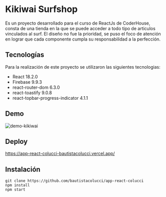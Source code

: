 # Kikiwai Surfshop
Es un proyecto desarrollado para el curso de ReactJs de CoderHouse, consta de una tienda en la que se puede acceder a todo tipo de articulos vinculados al surf. El diseño no fue la prioridad, se puso el foco de atención en lograr que cada componente cumpla su responsabilidad a la perfección.
## Tecnologías
Para la realización de este proyecto se utilizaron las siguientes tecnologias:
* React 18.2.0
* Firebase 9.9.3
* react-router-dom 6.3.0
* react-toastify 9.0.8
* react-topbar-progress-indicator 4.1.1
## Demo
![demo-kikiwai](https://user-images.githubusercontent.com/103048071/191883690-2e2b8f08-0b5b-47cb-9bb8-74ac9c63089f.gif)
## Deploy
https://app-react-colucci-bautistacolucci.vercel.app/
## Instalación
```
git clone https://github.com/bautistacolucci/app-react-colucci
npm install
npm start
```
